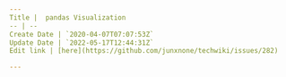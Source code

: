 ```yaml
---
Title |  pandas Visualization
-- | --
Create Date | `2020-04-07T07:07:53Z`
Update Date | `2022-05-17T12:44:31Z`
Edit link | [here](https://github.com/junxnone/techwiki/issues/282)

---
```


